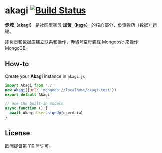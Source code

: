 # akagi [![Build Status](https://img.shields.io/circleci/project/egoist/akagi/master.svg?style=flat-square)](https://circleci.com/gh/egoist/akagi/tree/master)

**赤城（akagi）** 是社区型空母 [**加贺（kaga）**](https://github.com/egoist/kaga) 的核心部分，负责弹药（数据）运输。

即负责和数据库建立联系和操作，赤城号空母装载 Mongoose 来操作 MongoDB。

## How-to

Create your **Akagi** instance in `akagi.js`

```javascript
import Akagi from './'
new Akagi({url: 'mongodb://localhost/akagi-test'})
export default Akagi

// use the built-in models
async function () {
  await Akagi.User.signUp(userdata)
}
```

## License

欧洲提督第 110 号许可。
